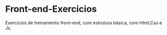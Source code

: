 # Front-end-Exercicios
Exercicios de treinamento front-end, com estrutura básica, com Html,Css e Js.
